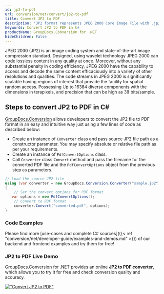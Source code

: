 ```yaml
---
id: jp2-to-pdf
url: conversion/net/convert/jp2-to-pdf
title: Convert JP2 to PDF
description: "JP2 format represents JPEG 2000 Core Image File with .jp2 extension. Learn how to convert JP2 to PDF file programmatically in C# language using GroupDocs.Conversion for .NET library."
keywords: Convert JP2 to PDF in C#
productName: GroupDocs.Conversion for .NET
hideChildren: False
---
```


JPEG 2000 (JP2) is an image coding system and state-of-the-art image compression standard. Designed, using wavelet technology JPEG 2000 can code lossless content in any quality at once. Moreover, without any substantial penalty in coding efficiency, JPEG 2000  have the capability to access and decode the same content efficaciously into a variety of other resolutions and qualities. The code streams in JPEG 2000 is significantly scalable having regions of interest that provide the facility for spatial random access. Possessing Up to 16384 diverse components with the dimensions in terapixels, and precision that can be high as 38 bits/sample.

## Steps to convert JP2 to PDF in C#

[GroupDocs.Conversion](https://products.groupdocs.com/conversion/net) allows developers to convert the JP2 file to PDF format in an easy and intuitive way just using a few lines of code as described below:

* Create an instance of `Converter` class and pass source JP2 file path as a constructor parameter. You may specify absolute or relative file path as per your requirements. 
* Create an instance of `PdfConvertOptions` class.
* Call `Converter` class `Convert` method and pass the filename for the converted PDF file and the `PdfConvertOptions` object from the previous step as parameters.

```csharp
// Load the source JP2 file
using (var converter = new GroupDocs.Conversion.Converter("sample.jp2"))
{
    // Set the convert options for PDF format
   var options = new PdfConvertOptions();
    // Convert to PDF format
    converter.Convert("converted.pdf", options);
}
```

### Code Examples

Please find more [use-cases and complete C# sources]({{< ref "conversion/net/developer-guide/examples-and-demos.md" >}}) of our backend and frontend examples and try them for free!

### JP2 to PDF Live Demo

GroupDocs.Conversion for .NET provides an online [**JP2 to PDF converter**](https://products.groupdocs.app/conversion/jp2-to-pdf), which allows you to try it for free and check conversion quality and accuracy.

[!["Convert JP2 to PDF"](conversion/net/images/convert-to-pdf/convert-jp2-to-pdf.png)](https://products.groupdocs.app/conversion/jp2-to-pdf)